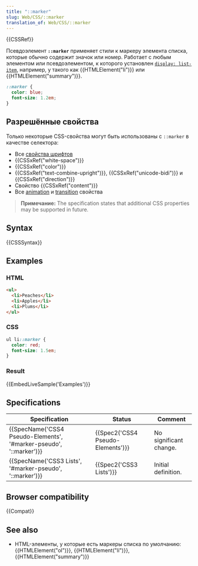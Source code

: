 ```yaml
---
title: "::marker"
slug: Web/CSS/::marker
translation_of: Web/CSS/::marker
---
```


{{CSSRef}}

Псевдоэлемент **`::marker`** применяет стили к маркеру элемента списка, которые обычно содержит значок или номер. Работает с любым элементом или псевдоэлементом, к которого установлен [`display: list-item`](/ru/docs/Web/CSS/display), например, у такого как {{HTMLElement("li")}} или {{HTMLElement("summary")}}.

```css
::marker {
  color: blue;
  font-size: 1.2em;
}
```

## Разрешённые свойства

Только некоторые CSS-свойства могут быть использованы с `::marker` в качестве селектора:

- Все [свойства шрифтов](/ru/docs/Web/CSS/CSS_Fonts)
- {{CSSxRef("white-space")}}
- {{CSSxRef("color")}}
- {{CSSxRef("text-combine-upright")}}, {{CSSxRef("unicode-bidi")}} и {{CSSxRef("direction")}}
- Свойство {{CSSxRef("content")}}
- Все [animation](/ru/docs/Web/CSS/CSS_Animations#CSS_Properties) и [transition](/ru/docs/Web/CSS/CSS_Transitions#Properties) свойства

> **Примечание:** The specification states that additional CSS properties may be supported in future.

## Syntax

{{CSSSyntax}}

## Examples

### HTML

```html
<ul>
  <li>Peaches</li>
  <li>Apples</li>
  <li>Plums</li>
</ul>
```

### CSS

```css
ul li::marker {
  color: red;
  font-size: 1.5em;
}
```

### Result

{{EmbedLiveSample('Examples')}}

## Specifications

| Specification                                                      | Status                            | Comment                |
| ------------------------------------------------------------------ | --------------------------------- | ---------------------- |
| {{SpecName('CSS4 Pseudo-Elements', '#marker-pseudo', '::marker')}} | {{Spec2('CSS4 Pseudo-Elements')}} | No significant change. |
| {{SpecName('CSS3 Lists', '#marker-pseudo', '::marker')}}           | {{Spec2('CSS3 Lists')}}           | Initial definition.    |

## Browser compatibility

{{Compat}}

## See also

- HTML-элементы, у которые есть маркеры списка по умолчанию: {{HTMLElement("ol")}}, {{HTMLElement("li")}}, {{HTMLElement("summary")}}
